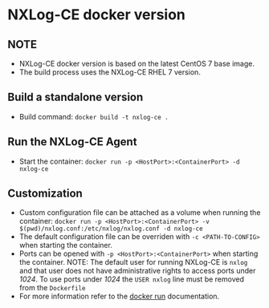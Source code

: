 # NXLog-CE docker version

## NOTE

* NXLog-CE docker version is based on the latest CentOS 7 base image.
* The build process uses the NXLog-CE RHEL 7 version.

## Build a standalone version

* Build command: `docker build -t nxlog-ce .`

## Run the NXLog-CE Agent

* Start the container: `docker run -p <HostPort>:<ContainerPort> -d nxlog-ce`

## Customization

* Custom configuration file can be attached as a volume when running the container: `docker run -p <HostPort>:<ContainerPort> -v $(pwd)/nxlog.conf:/etc/nxlog/nxlog.conf -d nxlog-ce`
* The default configuration file can be overriden with `-c <PATH-TO-CONFIG>` when starting the container.
* Ports can be opened with `-p <HostPort>:<ContainerPort>` when starting the container. NOTE: The default user for running NXLog-CE is `nxlog` and that user does not have administrative rights to access ports under *1024*. To use ports under *1024* the `USER nxlog` line must be removed from the `Dockerfile`
* For more information refer to the [docker run](https://docs.docker.com/engine/reference/commandline/run/) documentation.
